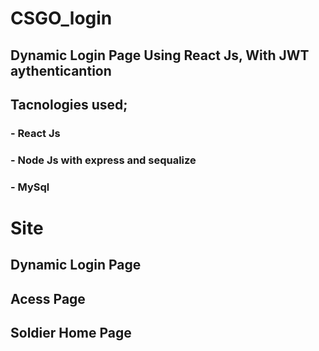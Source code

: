 # CSGO_login

## Dynamic Login Page Using React Js, With JWT aythenticantion

## Tacnologies used;
### - React Js
### - Node Js with express and sequalize
### - MySql

# Site

## Dynamic Login Page

## Acess Page

## Soldier Home Page
